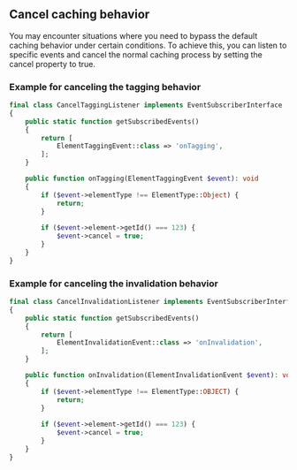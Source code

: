 ## Cancel caching behavior

You may encounter situations where you need to bypass the default caching behavior under certain conditions.
To achieve this, you can listen to specific events and cancel the normal caching process by setting the cancel property to true.

### Example for canceling the tagging behavior
```php
final class CancelTaggingListener implements EventSubscriberInterface
{
    public static function getSubscribedEvents()
    {
        return [
            ElementTaggingEvent::class => 'onTagging',
        ];
    }

    public function onTagging(ElementTaggingEvent $event): void
    {
        if ($event->elementType !== ElementType::Object) {
            return;
        }
        
        if ($event->element->getId() === 123) {
            $event->cancel = true;
        }
    }
}
```

### Example for canceling the invalidation behavior
```php
final class CancelInvalidationListener implements EventSubscriberInterface
{
    public static function getSubscribedEvents()
    {
        return [
            ElementInvalidationEvent::class => 'onInvalidation',
        ];
    }

    public function onInvalidation(ElementInvalidationEvent $event): void
    {
        if ($event->elementType !== ElementType::OBJECT) {
            return;
        }
        
        if ($event->element->getId() === 123) {
            $event->cancel = true;
        }
    }
}
```
